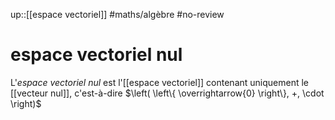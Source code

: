 up::[[espace vectoriel]]
#maths/algèbre #no-review 
# espace vectoriel nul
L'_espace vectoriel nul_ est l'[[espace vectoriel]] contenant uniquement le [[vecteur nul]], c'est-à-dire $\left( \left\{ \overrightarrow{0} \right\}, +, \cdot \right)$
